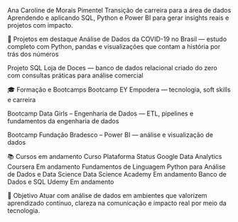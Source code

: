 Ana Caroline de Morais Pimentel
Transição de carreira para a área de dados
Aprendendo e aplicando SQL, Python e Power BI para gerar insights reais e projetos com impacto.

💼 Projetos em destaque
Análise de Dados da COVID-19 no Brasil — estudo completo com Python, pandas e visualizações que contam a história por trás dos números

Projeto SQL Loja de Doces — banco de dados relacional criado do zero com consultas práticas para análise comercial

🎓 Formação e Bootcamps
Bootcamp EY Empodera — tecnologia, soft skills e carreira

Bootcamp Data Girls – Engenharia de Dados — ETL, pipelines e fundamentos da engenharia de dados

Bootcamp Fundação Bradesco – Power BI — análise e visualização de dados

📚 Cursos em andamento
Curso	Plataforma	Status
Google Data Analytics	Coursera	Em andamento
Fundamentos de Linguagem Python para Análise de Dados e Data Science	Data Science Academy	Em andamento
Banco de Dados e SQL	Udemy	Em andamento

🎯 Objetivo
Atuar com análise de dados em ambientes que valorizem aprendizado contínuo, clareza na comunicação e impacto real por meio da tecnologia.
